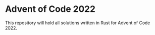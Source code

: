 # Advent of Code 2022

This repository will hold all solutions written in Rust for Advent of Code 2022.
